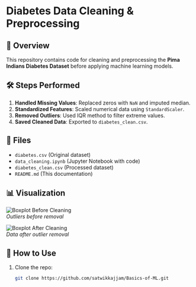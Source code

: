 # Diabetes Data Cleaning & Preprocessing

## 📌 Overview
This repository contains code for cleaning and preprocessing the **Pima Indians Diabetes Dataset** before applying machine learning models.

## 🛠️ Steps Performed
1. **Handled Missing Values**: Replaced zeros with `NaN` and imputed median.
2. **Standardized Features**: Scaled numerical data using `StandardScaler`.
3. **Removed Outliers**: Used IQR method to filter extreme values.
4. **Saved Cleaned Data**: Exported to `diabetes_clean.csv`.

## 📂 Files
- `diabetes.csv` (Original dataset)
- `data_cleaning.ipynb` (Jupyter Notebook with code)
- `diabetes_clean.csv` (Processed dataset)
- `README.md` (This documentation)

## 📊 Visualization
![Boxplot Before Cleaning](boxplot_before.png)  
*Outliers before removal*

![Boxplot After Cleaning](boxplot_after.png)  
*Data after outlier removal*

## 🚀 How to Use
1. Clone the repo:
   ```bash
   git clone https://github.com/satwikkajjam/Basics-of-ML.git
